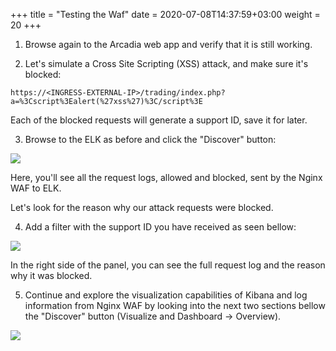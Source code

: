 +++
title = "Testing the Waf"
date = 2020-07-08T14:37:59+03:00
weight = 20
+++

1. Browse again to the Arcadia web app and verify that it is still working.  

2. Let's simulate a Cross Site Scripting (XSS) attack, and make sure it's blocked:  

`https://<INGRESS-EXTERNAL-IP>/trading/index.php?a=%3Cscript%3Ealert(%27xss%27)%3C/script%3E`

Each of the blocked requests will generate a support ID, save it for later.  

3. Browse to the ELK as before and click the "Discover" button:  

![](/images/kibana1.JPG)  

  
  
Here, you'll see all the request logs, allowed and blocked, sent by the Nginx WAF to ELK.  

Let's look for the reason why our attack requests were blocked.  


4. Add a filter with the support ID you have received as seen bellow:
  
![](/images/kibana2.JPG)  

In the right side of the panel, you can see the full request log and the reason why it was blocked.  

5. Continue and explore the visualization capabilities of Kibana and log information from Nginx WAF by looking into the next two sections bellow the "Discover" button (Visualize and Dashboard -> Overview).  

  

![](/images/7env.JPG)